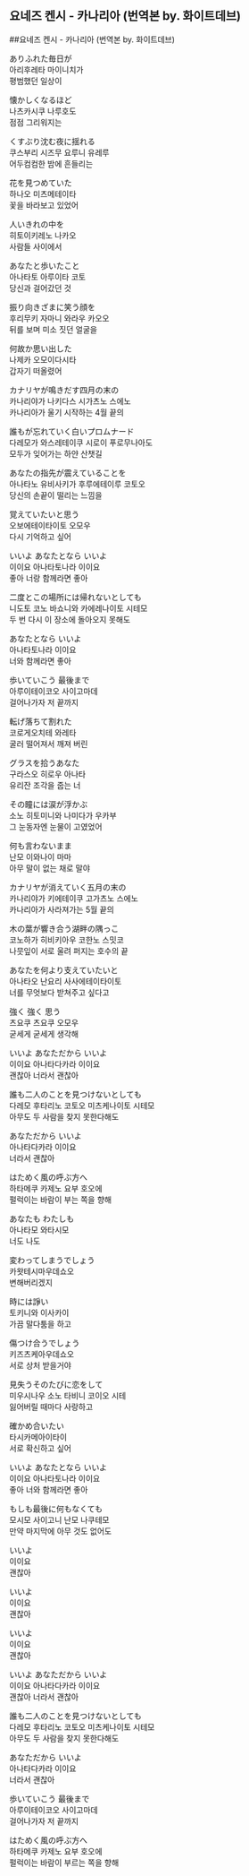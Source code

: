 ## 요네즈 켄시 - 카나리아 (번역본 by. 화이트데브)

##요네즈 켄시 - 카나리아 (번역본 by. 화이트데브)

ありふれた毎日が  
아리후레타 마이니치가  
평범했던 일상이  
  
懐かしくなるほど  
나츠카시쿠 나루호도  
점점 그리워지는  
  
くすぶり沈む夜に揺れる  
쿠스부리 시즈무 요루니 유레루  
어두컴컴한 밤에 흔들리는  
  
花を見つめていた  
하나오 미츠메테이타  
꽃을 바라보고 있었어  
  
人いきれの中を  
히토이키레노 나카오  
사람들 사이에서  
  
あなたと歩いたこと  
아나타토 아루이타 코토  
당신과 걸어갔던 것  
  
振り向きざまに笑う顔を  
후리무키 자마니 와라우 카오오  
뒤를 보며 미소 짓던 얼굴을  
  
何故か思い出した  
나제카 오모이다시타  
갑자기 떠올렸어  
  
カナリヤが鳴きだす四月の末の  
카나리야가 나키다스 시가츠노 스에노  
카나리아가 울기 시작하는 4월 끝의  
  
誰もが忘れていく白いプロムナード  
다레모가 와스레테이쿠 시로이 푸로무나아도  
모두가 잊어가는 하얀 산챗길  
  
あなたの指先が震えていることを  
아나타노 유비사키가 후루에테이루 코토오  
당신의 손끝이 떨리는 느낌을  
  
覚えていたいと思う  
오보에테이타이토 오모우  
다시 기억하고 싶어  
  
いいよ あなたとなら いいよ  
이이요 아나타토나라 이이요  
좋아 너랑 함께라면 좋아  
  
二度とこの場所には帰れないとしても  
니도토 코노 바쇼니와 카에레나이토 시테모  
두 번 다시 이 장소에 돌아오지 못해도  
  
あなたとなら いいよ  
아나타토나라 이이요  
너와 함께라면 좋아  
  
歩いていこう 最後まで  
아루이테이코오 사이고마데  
걸어나가자 저 끝까지  
  
転げ落ちて割れた  
코로게오치테 와레타  
굴러 떨어져서 깨져 버린  
  
グラスを拾うあなた  
구라스오 히로우 아나타  
유리잔 조각을 줍는 너  
  
その瞳には涙が浮かぶ  
소노 히토미니와 나미다가 우카부  
그 눈동자엔 눈물이 고였었어  
  
何も言わないまま  
난모 이와나이 마마  
아무 말이 없는 채로 말야  
  
カナリヤが消えていく五月の末の  
카나리야가 키에테이쿠 고가츠노 스에노  
카나리아가 사라져가는 5월 끝의  
  
木の葉が響き合う湖畔の隅っこ  
코노하가 히비키아우 코한노 스밋코  
나뭇잎이 서로 울려 퍼지는 호수의 끝  
  
あなたを何より支えていたいと  
아나타오 난요리 사사에테이타이토  
너를 무엇보다 받쳐주고 싶다고  
  
強く 強く 思う  
츠요쿠 츠요쿠 오모우  
굳세게 굳세게 생각해  
  
いいよ あなただから いいよ  
이이요 아나타다카라 이이요  
괜찮아 너라서 괜찮아  
  
誰も二人のことを見つけないとしても  
다레모 후타리노 코토오 미츠케나이토 시테모  
아무도 두 사람을 찾지 못한다해도  
  
あなただから いいよ  
아나타다카라 이이요  
너라서 괜찮아  
  
はためく風の呼ぶ方へ  
하타메쿠 카제노 요부 호오에  
펄럭이는 바람이 부는 쪽을 향해  
  
あなたも わたしも  
아나타모 와타시모  
너도 나도  
  
変わってしまうでしょう  
카왓테시마우데쇼오  
변해버리겠지  
  
時には諍い  
토키니와 이사카이  
가끔 말다툼을 하고  
  
傷つけ合うでしょう  
키즈츠케아우데쇼오  
서로 상처 받을거야  
  
見失うそのたびに恋をして  
미우시나우 소노 타비니 코이오 시테  
잃어버릴 때마다 사랑하고  
  
確かめ合いたい  
타시카메아이타이  
서로 확신하고 싶어  
  
いいよ あなたとなら いいよ  
이이요 아나타토나라 이이요  
좋아 너와 함께라면 좋아  
  
もしも最後に何もなくても  
모시모 사이고니 난모 나쿠테모  
만약 마지막에 아무 것도 없어도  
  
いいよ  
이이요  
괜찮아  
  
いいよ  
이이요  
괜찮아  
  
いいよ  
이이요  
괜찮아  
  
いいよ あなただから いいよ  
이이요 아나타다카라 이이요  
괜찮아 너라서 괜찮아  
  
誰も二人のことを見つけないとしても  
다레모 후타리노 코토오 미츠케나이토 시테모  
아무도 두 사람을 찾지 못한다해도  
  
あなただから いいよ  
아나타다카라 이이요  
너라서 괜찮아  
  
歩いていこう 最後まで  
아루이테이코오 사이고마데  
걸어나가자 저 끝까지  
  
はためく風の呼ぶ方へ  
하타메쿠 카제노 요부 호오에  
펄럭이는 바람이 부르는 쪽을 향해  
